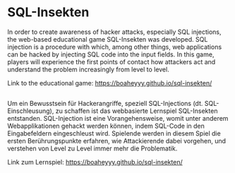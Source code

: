 # SQL-Insekten

In order to create awareness of hacker attacks, especially SQL injections, the web-based educational game SQL-Insekten was developed. SQL injection is a procedure with which, among other things, web applications can be hacked by injecting SQL code into the input fields. In this game, players will experience the first points of contact how attackers act and understand the problem increasingly from level to level. 

Link to the educational game: https://boaheyyy.github.io/sql-insekten/ 

##

Um ein Bewusstsein für Hackerangriffe, speziell SQL-Injections (dt. SQL-Einschleusung), zu schaffen ist das webbasierte Lernspiel SQL-Insekten entstanden. SQL-Injection ist eine Vorangehensweise, womit unter anderem Webapplikationen gehackt werden können, indem SQL-Code in den Eingabefeldern eingeschleust wird. Spielende werden in diesem Spiel die ersten Berührungspunkte erfahren, wie Attackierende dabei vorgehen, und verstehen von Level zu Level immer mehr die Problematik.

Link zum Lernspiel: https://boaheyyy.github.io/sql-insekten/
